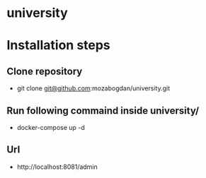 # university

# Installation steps
## Clone repository 
* git clone git@github.com:mozabogdan/university.git
## Run following commaind inside university/
* docker-compose up -d
## Url 
* http://localhost:8081/admin
